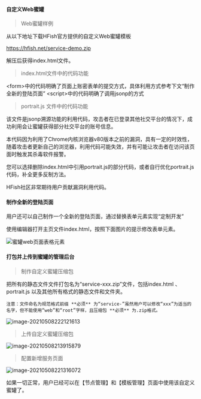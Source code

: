 
#### 自定义Web蜜罐

> Web蜜罐样例

从以下地址下载HFish官方提供的自定义Web蜜罐模板

https://hfish.net/service-demo.zip  

解压后获得index.html文件。  


> index.html文件中的代码功能

&lt;form&gt;中的代码明确了页面上账密表单的提交方式，具体利用方式参考下文“制作全新的登陆页面”
&lt;script&gt;中的代码明确了调用jsonp的方式


> portrait.js 文件中的代码功能

该文件是jsonp溯源功能的利用代码，攻击者在已登录其他社交平台的情况下，成功利用会让蜜罐获得部分社交平台的账号信息。

本代码因为利用了Chrome内核浏览器v80版本之前的漏洞，具有一定的时效性，随着攻击者更新自己的浏览器，利用代码可能失效，并有可能让攻击者在访问该页面时触发其杀毒软件报警。

您可以选择删除index.html中引用portrait.js的部分代码，或者自行优化portrait.js代码，补全更多反制方法。

HFish社区非常期待用户贡献漏洞利用代码。



#### 制作全新的登陆页面

用户还可以自己制作一个全新的登陆页面，通过替换表单元素实现“定制开发”

使用编辑器打开主页文件index.html，按照下面图片的提示修改表单元素。


![蜜罐web页面表格元素](https://hfish.net/images/20210728213641.png)



#### 打包并上传到蜜罐的管理后台

> 制作自定义蜜罐压缩包

把所有的静态文件文件打包名为“service-xxx.zip”文件，包括index.html 、portrait.js 以及其他所有格式的静态文件和文件夹。

`注意：文件命名为规范格式前缀 **必须** 为“service-”虽然用户可以修改“xxx”为适当的名字，但不能使用“web”和“root”字样，且压缩包 **必须** 为.zip格式。`

![image-20210508222121613](https://hfish.net/images/20210728213740.png)



> 上传自定义蜜罐压缩包

![image-20210508213915879](https://hfish.net/images/20210728213815.png)



> 配置新增服务页面

![image-20210508221316072](https://hfish.net/images/20210728213852.png)


如果一切正常，用户已经可以在【节点管理】和【模板管理】页面中使用该自定义蜜罐了。

